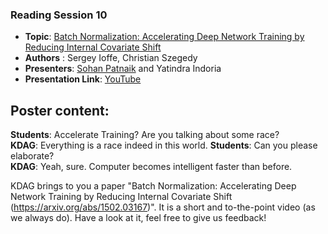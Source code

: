 ### Reading Session 10    
- **Topic**: [Batch Normalization: Accelerating Deep Network Training by Reducing Internal Covariate Shift](https://arxiv.org/abs/1502.03167)  
- **Authors** : Sergey Ioffe, Christian Szegedy 
- **Presenters**: [Sohan Patnaik](https://github.com/Sohanpatnaik106) and Yatindra Indoria   
- **Presentation Link**: [YouTube](https://youtu.be/yvmg3VTQKXo)       

**Poster content**:   
---  
**Students**: Accelerate Training? Are you talking about some race?   
**KDAG**: Everything is a race indeed in this world. 
**Students**: Can you please elaborate?   
**KDAG**: Yeah, sure. Computer becomes intelligent faster than before.  

KDAG brings to you a paper "Batch Normalization: Accelerating Deep Network Training by Reducing Internal Covariate Shift (https://arxiv.org/abs/1502.03167)". It is a short and to-the-point video (as we always do). Have a look at it, feel free to give us feedback!  